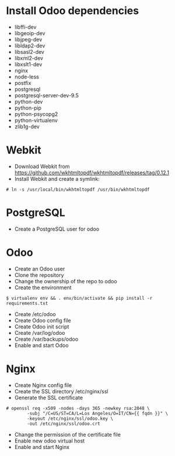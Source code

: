 # Install Odoo dependencies

- libffi-dev
- libgeoip-dev
- libjpeg-dev
- libldap2-dev
- libsasl2-dev
- libxml2-dev
- libxslt1-dev
- nginx
- node-less
- postfix
- postgresql
- postgresql-server-dev-9.5
- python-dev
- python-pip
- python-psycopg2
- python-virtualenv
- zlib1g-dev

# Webkit

- Download Webkit from https://github.com/wkhtmltopdf/wkhtmltopdf/releases/tag/0.12.1
- Install Webkit and create a symlink:

`# ln -s /usr/local/bin/wkhtmltopdf /usr/bin/wkhtmltopdf`

# PostgreSQL

- Create a PostgreSQL user for odoo

# Odoo

- Create an Odoo user
- Clone the repository
- Change the ownership of the repo to odoo
- Create the environment

`$ virtualenv env && . env/bin/activate && pip install -r requirements.txt`

- Create /etc/odoo
- Create Odoo config file
- Create Odoo init script
- Create /var/log/odoo
- Create /var/backups/odoo
- Enable and start Odoo

# Nginx

- Create Nginx config file
- Create the SSL directory /etc/nginx/ssl
- Generate the SSL certificate

```
# openssl req -x509 -nodes -days 365 -newkey rsa:2048 \
        -subj "/C=US/ST=CA/L=Los Angeles/O=IT/CN={{ fqdn }}" \
        -keyout /etc/nginx/ssl/odoo.key \
        -out /etc/nginx/ssl/odoo.crt
```

- Change the permission of the certificate file
- Enable new odoo virtual host
- Enable and start Nginx

